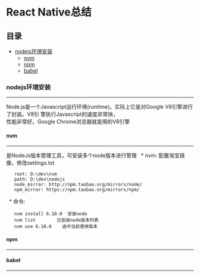React Native总结
==

## 目录<br/>
* [nodejs环境安装](#nodejs环境安装)
    * [nvm](#nvm)
    * [npm](#npm)
    * [babel](#babel)

### nodejs环境安装
----------------------------------------------------

   Node.js是一个Javascript运行环境(runtime)。实际上它是对Google V8引擎进行了封装。V8引 擎执行Javascript的速度非常快，<br/>
性能非常好。Google Chrome浏览器就是用的V8引擎

#### nvm
----------------------------------------------------

   是NodeJs版本管理工具，可安装多个node版本进行管理
   * nvm: 配置淘宝镜像，修改settings.txt
   ```
      root: D:\dev\nvm
      path: D:\dev\nodejs
      node_mirror: http://npm.taobao.org/mirrors/node/ 
      npm_mirror: https://npm.taobao.org/mirrors/npm/
   ```
   * 命令:
   ```
      nvm install 6.10.0  安装node
      nvm list		  已安装node版本列表
      nvm use 6.10.0    选中当前使用版本
   ```

#### npm
----------------------------------------------------

#### babel
----------------------------------------------------
